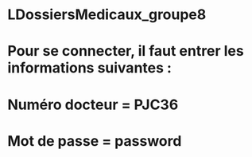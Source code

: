 # LDossiersMedicaux_groupe8


# Pour se connecter, il faut entrer les informations suivantes :

# Numéro docteur = PJC36
# Mot de passe = password
